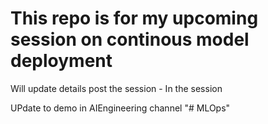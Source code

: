 # This repo is for my upcoming session on continous model deployment
Will update details post the session - In the session

UPdate to demo in AIEngineering channel
"# MLOps" 
